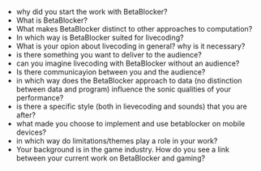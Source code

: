 + why did you start the work with BetaBlocker?
+ What is BetaBlocker?
+ What makes BetaBlocker distinct to other approaches to computation?
+ In which way is BetaBlocker suited for livecoding?
+ What is your opion about livecoding in general? why is it necessary?
+ is there something you want to deliver to the audience?
+ can you imagine livecoding with BetaBlocker without an audience?
+ Is there communicayion between you and the audience?
+ in which way does the BetaBlocker approach to data (no distinction between data and program) influence the sonic qualities of your performance?
+ is there a specific style (both in lievecoding and sounds) that you are after?
+ what made you choose to implement and use betablocker on mobile devices?
+ in which way do limitations/themes play a role in your work?
+ Your background is in the game industry. How do you see a link between your current work on BetaBlocker and gaming?
